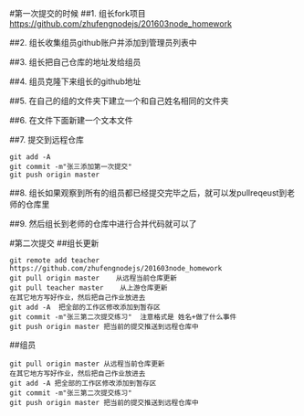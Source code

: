 #第一次提交的时候
##1. 组长fork项目
https://github.com/zhufengnodejs/201603node_homework

##2. 组长收集组员github账户并添加到管理员列表中

##3. 组长把自己仓库的地址发给组员

##4. 组员克隆下来组长的github地址

##5. 在自己的组的文件夹下建立一个和自己姓名相同的文件夹

##6. 在文件下面新建一个文本文件

##7. 提交到远程仓库
```
git add -A
git commit -m"张三添加第一次提交"
git push origin master  
```

##8. 组长如果观察到所有的组员都已经提交完毕之后，就可以发pullreqeust到老师的仓库里

##9. 然后组长到老师的仓库中进行合并代码就可以了

#第二次提交
##组长更新
```
git remote add teacher https://github.com/zhufengnodejs/201603node_homework
git pull origin master    从远程当前仓库更新
git pull teacher master    从上游仓库更新
在其它地方写好作业，然后把自己作业放进去
git add -A  把全部的工作区修改添加到暂存区
git commit -m"张三第二次提交练习"  注意格式是 姓名+做了什么事件
git push origin master 把当前的提交推送到远程仓库中
```

##组员
```
git pull origin master 从远程当前仓库更新
在其它地方写好作业，然后把自己作业放进去
git add -A 把全部的工作区修改添加到暂存区
git commit -m"张三第二次提交练习"
git push origin master 把当前的提交推送到远程仓库中
```

